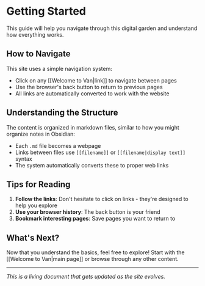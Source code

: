 # Getting Started

This guide will help you navigate through this digital garden and understand how everything works.

## How to Navigate

This site uses a simple navigation system:
- Click on any [[Welcome to Van|link]] to navigate between pages
- Use the browser's back button to return to previous pages
- All links are automatically converted to work with the website

## Understanding the Structure

The content is organized in markdown files, similar to how you might organize notes in Obsidian:
- Each `.md` file becomes a webpage
- Links between files use `[[filename]]` or `[[filename|display text]]` syntax
- The system automatically converts these to proper web links

## Tips for Reading

1. **Follow the links**: Don't hesitate to click on links - they're designed to help you explore
2. **Use your browser history**: The back button is your friend
3. **Bookmark interesting pages**: Save pages you want to return to

## What's Next?

Now that you understand the basics, feel free to explore! Start with the [[Welcome to Van|main page]] or browse through any other content.

---

*This is a living document that gets updated as the site evolves.*